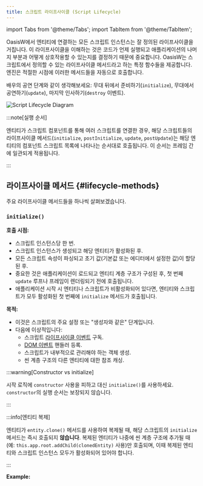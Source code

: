 ```yaml
---
title: 스크립트 라이프사이클 (Script Lifecycle)
---
```


import Tabs from '@theme/Tabs';
import TabItem from '@theme/TabItem';

OasisW에서 엔티티에 연결하는 모든 스크립트 인스턴스는 잘 정의된 라이프사이클을 거칩니다. 이 라이프사이클을 이해하는 것은 코드가 언제 실행되고 애플리케이션의 나머지 부분과 어떻게 상호작용할 수 있는지를 결정하기 때문에 중요합니다. OasisW는 스크립트에서 정의할 수 있는 라이프사이클 메서드라고 하는 특정 함수들을 제공합니다. 엔진은 적절한 시점에 이러한 메서드들을 자동으로 호출합니다.

배우의 공연 단계와 같이 생각해보세요: 무대 뒤에서 준비하기(`initialize`), 무대에서 공연하기(`update`), 마지막 인사하기(`destroy` 이벤트).

![Script Lifecycle Diagram](/img/user-manual/scripting/script-lifecycle.png)

:::note[실행 순서]

엔티티가 스크립트 컴포넌트를 통해 여러 스크립트를 연결한 경우, 해당 스크립트들의 라이프사이클 메서드(`initialize`, `postInitialize`, `update`, `postUpdate`)는 해당 엔티티의 컴포넌트 스크립트 목록에 나타나는 순서대로 호출됩니다. 이 순서는 프레임 간에 일관되게 적용됩니다.

:::

## 라이프사이클 메서드 {#lifecycle-methods}

주요 라이프사이클 메서드들을 하나씩 살펴보겠습니다.

### `initialize()`

**호출 시점:**

* 스크립트 인스턴스당 한 번.
* 스크립트 인스턴스가 생성되고 해당 엔티티가 활성화된 후.
* 모든 스크립트 속성이 파싱되고 초기 값(기본값 또는 에디터에서 설정한 값)이 할당된 후.
* 중요한 것은 애플리케이션이 로드되고 엔티티 계층 구조가 구성된 후, 첫 번째 `update` 루프나 프레임이 렌더링되기 전에 호출됩니다.
* 애플리케이션 시작 시 엔티티나 스크립트가 비활성화되어 있다면, 엔티티와 스크립트가 모두 활성화된 첫 번째에 `initialize` 메서드가 호출됩니다.

**목적:**

* 이것은 스크립트의 주요 설정 또는 "생성자와 같은" 단계입니다.
* 다음에 이상적입니다:
  * 스크립트 [라이프사이클 이벤트](#lifecycle-events) 구독.
  * [DOM 이벤트](https://developer.mozilla.org/en-US/docs/Web/Events) 핸들러 등록.
  * 스크립트가 내부적으로 관리해야 하는 객체 생성.
  * 씬 계층 구조의 다른 엔티티에 대한 참조 캐싱.

:::warning[Constructor vs initialize]

시작 로직에 `constructor` 사용을 피하고 대신 `initialize()`를 사용하세요. `constructor`의 실행 순서는 보장되지 않습니다.

:::

:::info[엔티티 복제]

엔티티가 `entity.clone()` 메서드를 사용하여 복제될 때, 해당 스크립트의 `initialize` 메서드는 즉시 호출되지 **않습니다**. 복제된 엔티티가 나중에 씬 계층 구조에 추가될 때(예: `this.app.root.addChild(clonedEntity)` 사용)만 호출되며, 이때 복제된 엔티티와 스크립트 인스턴스 모두가 활성화되어 있어야 합니다.

:::

**Example:**

<Tabs>
<!-- <TabItem value="esm" label="ESM">

```javascript
import { Script } from 'playcanvas';

export class MyScript extends Script {
    static scriptName = 'myScript';

    initialize() {
        // Subscribe to some script lifecycle events
        this.on('enable', () => {
            console.log('script enabled');
        });
        this.on('disable', () => {
            console.log('script disabled');
        });
        this.once('destroy', () => {
            console.log('script destroyed');
        });
    }
}
```

</TabItem> -->
<TabItem value="classic" label="Classic">

```javascript
var MyScript = pc.createScript('myScript');

MyScript.prototype.initialize = function() {
    // 일부 스크립트 라이프사이클 이벤트 구독
    this.on('enable', () => {
        console.log('script enabled');
    });
    this.on('disable', () => {
        console.log('script disabled');
    });
    this.once('destroy', () => {
        console.log('script destroyed');
    });
};
```

</TabItem>
</Tabs>

### `postInitialize()`

**호출 시점:**

* 스크립트 인스턴스당 한 번.
* 씬의 모든 활성화된 엔티티의 모든 스크립트 인스턴스의 `initialize()` 메서드가 완료된 후 호출됩니다.

**목적:**

* 다른 스크립트나 엔티티가 이미 자신의 `initialize()` 단계를 완료한 것에 의존하는 설정 로직에 유용합니다.
* 한 스크립트가 다른 스크립트가 설정하기 전에 다른 스크립트의 속성에 접근하려고 시도하는 경쟁 상태를 피하는 데 도움이 됩니다.

**Example:**

<Tabs>
<!-- <TabItem value="esm" label="ESM">

```javascript
import { Script } from 'playcanvas';

export class MyScript extends Script {
    static scriptName = 'myScript';

    initialize() {
        // Get a reference to another entity in the scene hierarchy
        this.otherEntity = this.app.root.findByName('OtherEntity');

        // Let's assume that when the initialize method of OtherEntity runs,
        // it allocates a property called 'material'. At this point, we cannot
        // be sure that OtherEntity's initialize method has executed...
    }

    postInitialize() {
        // But we can be sure it has executed by the time we get to here...
        const material = this.otherEntity.material;
    }
}
```

</TabItem> -->
<TabItem value="classic" label="Classic">

```javascript
var MyScript = pc.createScript('myScript');

MyScript.prototype.initialize = function() {
    // 씬 계층 구조의 다른 엔티티에 대한 참조 가져오기
    this.otherEntity = this.app.root.findByName('OtherEntity');

    // OtherEntity의 initialize 메서드가 실행될 때
    // 'material'이라는 속성을 할당한다고 가정해보세요. 이 시점에서는
    // OtherEntity의 initialize 메서드가 실행되었는지 확실하지 않습니다...
};

MyScript.prototype.postInitialize = function() {
    // 하지만 여기에 도달할 때까지는 실행되었음을 확신할 수 있습니다...
    const material = this.otherEntity.material;
};
```

</TabItem>
</Tabs>

### `update(dt)`

**호출 시점:**

* 스크립트 인스턴스, 해당 엔티티, 그리고 엔티티의 조상들이 모두 활성화되어 있다면 매 프레임.

**매개변수:**

* dt (델타 시간): 이전 프레임 이후 경과된 시간을 초 단위로 나타내는 숫자. 프레임률에 독립적인 로직에 중요합니다.

**목적:**

* 이것은 스크립트의 런타임 동작의 핵심입니다.
* 다음에 사용됩니다:
  * 연속적인 입력 처리.
  * 움직임이나 애니메이션을 위한 위치, 회전, 스케일 업데이트.
  * 게임 조건 확인 (예: 충돌, 승/패 상태).
  * 시간에 따라 반복적으로 수행되어야 하는 모든 로직.

:::important

매우 자주 실행되므로 update를 가능한 한 효율적으로 유지하세요. 다른 곳에서 수행할 수 있다면(예: initialize에서) 여기서 무거운 계산이나 할당을 피하세요.

:::

**Example:**

<Tabs>
<!-- <TabItem value="esm" label="ESM">

```javascript
import { Script } from 'playcanvas';

export class Rotator extends Script {
    static scriptName = 'rotator';

    update(dt) {
        // Rotate the entity 10 degrees per second around the world Y axis
        this.entity.rotate(0, 10 * dt, 0);
    }
}
```

</TabItem> -->
<TabItem value="classic" label="Classic">

```javascript
var Rotator = pc.createScript('rotator');

Rotator.prototype.update = function(dt) {
    // 엔티티를 세계 Y축을 중심으로 초당 10도 회전
    this.entity.rotate(0, 10 * dt, 0);
};
```

</TabItem>
</Tabs>

### `postUpdate(dt)`

**호출 시점:**

* 스크립트 인스턴스와 해당 엔티티가 활성화되어 있다면 매 프레임.
* 현재 프레임에 대한 모든 스크립트 인스턴스의 `update()` 메서드가 완료된 후 호출됩니다.

**매개변수:**

* dt (델타 시간): update()와 동일합니다.

**목적:**

* 모든 주요 업데이트가 발생한 후 실행되어야 하는 로직에 유용합니다.
* 일반적인 사용 사례: 플레이어를 따라가는 카메라 스크립트. 플레이어의 update가 플레이어를 이동시키고, 카메라의 `postUpdate`가 플레이어의 새로운 위치를 부드럽게 따라가도록 카메라의 위치를 조정합니다.

**Example:**

<Tabs>
<!-- <TabItem value="esm" label="ESM">

```javascript
import { Script } from 'playcanvas';

export class TrackingCamera extends Script {
    static scriptName = 'trackingCamera';

    initialize() {
        this.player = this.app.root.findByName('Player');
    }

    postUpdate(dt) {
        // We know the player's position has been updated by now...
        const playerPos = this.player.getPosition();
        this.entity.lookAt(playerPos);
    }
}
```

</TabItem> -->
<TabItem value="classic" label="Classic">

```javascript
var TrackingCamera = pc.createScript('trackingCamera');

TrackingCamera.prototype.initialize = function() {
    this.player = this.app.root.findByName('Player');
};

TrackingCamera.prototype.postUpdate = function(dt) {
    // 이제 플레이어의 위치가 업데이트되었음을 알 수 있습니다...
    const playerPos = this.player.getPosition();
    this.entity.lookAt(playerPos);
};
```

</TabItem>
</Tabs>

## 라이프사이클 이벤트 {#lifecycle-events}

주요 라이프사이클 메서드(`initialize`, `postInitialize`, `update`, `postUpdate`) 외에도, 스크립트 인스턴스는 라이프사이클의 주요 순간에 특정 이벤트를 발생시킵니다. 이러한 상태 변화가 발생할 때 사용자 정의 로직을 실행하기 위해 이러한 이벤트에 구독할 수 있습니다. 이는 리소스 관리, 동작 토글, 또는 최종 정리 작업에 특히 유용합니다.

세 가지 주요 라이프사이클 이벤트는 `enable`, `disable`, `destroy`입니다.

### `enable` 이벤트 {#enable-event}

**발생 시점:**

* 스크립트 인스턴스가 활성화될 때. 이는 여러 방식으로 발생할 수 있습니다:
  * 스크립트가 처음 초기화될 때, 스크립트 컴포넌트와 해당 엔티티가 모두 활성화된 상태로 시작하는 경우.
  * `this.enabled`가 프로그래밍 방식으로 false에서 true로 설정될 때.
  * 스크립트의 부모 엔티티(또는 조상 엔티티)가 활성화되고, 스크립트 자체가 이미 활성화로 표시된 경우.

**목적:**

* 스크립트가 비활성 상태에서 활성 상태가 된 후 작업을 수행합니다.
* 다음에 이상적입니다:
  * 일시정지된 동작을 다시 활성화 (예: 애니메이션 재개, disable에서 제거된 이벤트 리스너 재등록).
  * 활성 상태를 반영하도록 시각적 상태 업데이트.

**구독:**

```javascript
// 일반적으로 initialize() 내부에서...
this.on('enable', () => {
    console.log('script enabled');
});
```

:::tip

스크립트가 활성화된 상태로 시작하면, `enable` 이벤트는 초기화 단계 중에 발생합니다. 스크립트가 활성화된 상태로 시작하는 경우 `onEnable`의 특정 설정도 실행되도록 하려면, 구독 후 `if (this.enabled)` 체크로 보호된 핸들러를 `initialize`에서 직접 호출할 수 있습니다.

:::

### `disable` 이벤트 {#disable-event}

**발생 시점:**

* 스크립트 인스턴스가 비활성화될 때. 이는 다음 경우에 발생할 수 있습니다:
  * `this.enabled`가 프로그래밍 방식으로 `true`에서 `false`로 설정될 때.
  * 스크립트의 부모 엔티티(또는 조상 엔티티)가 비활성화될 때.
  * `destroy` 이벤트가 발생하기 전 (스크립트가 파괴되기 전에 암시적으로 비활성화되기 때문).

**목적:**

* 스크립트가 비활성 상태가 될 때 작업을 수행합니다.
* 다음에 이상적입니다:
  * 동작 일시정지 (예: 애니메이션 중지, 활성 상태일 때만 관련된 이벤트 리스너 등록 해제).
  * 활성화된 상태일 때만 필요한 임시 리소스 해제.
  * 비활성 상태를 반영하도록 시각적 상태 업데이트.

**구독:**

```javascript
// 일반적으로 initialize() 내부에서...
this.on('disable', () => {
    console.log('script disabled');
});
```

### `state` 이벤트 {#state-event}

**발생 시점:**

* 스크립트 인스턴스의 유효한 실행 상태가 활성화에서 비활성화로, 또는 비활성화에서 활성화로 변경될 때마다. 이는 다음으로 인해 발생할 수 있습니다:
  * 스크립트 인스턴스의 `this.enabled` 속성이 프로그래밍 방식으로 변경될 때.
  * 부모 스크립트 컴포넌트의 `enabled` 상태가 변경될 때.
  * 스크립트의 부모 엔티티(또는 조상 엔티티)의 `enabled` 상태가 변경될 때.

**목적:**

* 스크립트의 활성 상태 변화에 반응하는 단일 콜백을 제공합니다.
* 스크립트가 방금 활성화되었는지 비활성화되었는지에 관계없이 작업을 수행해야 할 때 유용하며, 종종 새로운 상태 자체를 기반으로 합니다.
* 필요한 작업이 두 경우 모두 유사하지만 결과 상태에 의존하는 경우, [`enable`](#enable-event)과 [`disable`](#disable-event)을 별도로 처리하는 것과 비교하여 때로는 로직을 단순화할 수 있습니다.

**매개변수:**

* enabled (boolean): 스크립트 인스턴스의 새로운 상태 (방금 활성화되었다면 `true`, 방금 비활성화되었다면 `false`).

**구독:**

```javascript
// 일반적으로 initialize() 내부에서...
this.on('state', (enabled) => {
    console.log(`script ${enabled ? 'enabled' : 'disabled'}`);
});
```

### `destroy` 이벤트 {#destroy-event}

**발생 시점:**

* 스크립트 인스턴스가 파괴되려고 할 때. 이는 다음 경우에 발생합니다:
  * 해당 부모 엔티티가 파괴될 때.
  * 이 스크립트 인스턴스를 포함하는 스크립트 컴포넌트가 엔티티에서 제거될 때.
  * 스크립트 인스턴스 자체가 명시적으로 파괴될 때 (예: `this.destroy()`, 직접 호출은 덜 일반적).

**목적:**

* 이것은 스크립트의 최종 정리 단계입니다. 메모리 누수를 방지하고 스크립트 기능의 깔끔한 종료를 보장하는 데 중요합니다.
* 다음에 필수적입니다:
  * 스크립트가 구독한 모든 이벤트에서 구독 해제 (예: `this.app.off(...)`, `someEntity.off(...)`, 자체 이벤트에 대한 `this.off(...)`).
  * 스크립트가 생성했거나 참조를 보유하는 모든 외부 리소스나 DOM 요소 해제.
  * 가비지 컬렉터를 돕기 위해 다른 객체에 대한 참조를 null로 설정.

**구독:**

```javascript
// 일반적으로 initialize() 내부에서...
this.once('destroy', () => {
    console.log('script destroyed');
});
```

:::tip[on vs once]

`destroy` 핸들러는 한 번만 실행되면 되므로 `this.once('destroy', ...)`를 사용하는 것이 일반적입니다.

:::

:::important[이벤트 핸들러 등록 해제]

스크립트가 `on` 또는 `once`를 사용하여 이벤트 핸들러를 등록했다면, `destroy` 핸들러에서 해당 핸들러에 대해 `off`를 사용하는 것을 기억하세요. 그렇지 않으면 가비지 컬렉터가 스크립트에서 사용하는 메모리를 해제하지 못할 수 있습니다.

:::
